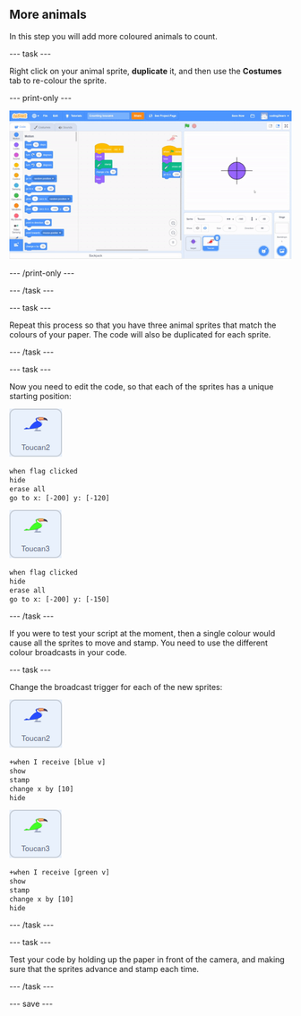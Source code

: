 ## More animals

In this step you will add more coloured animals to count.

--- task ---

Right click on your animal sprite, **duplicate** it, and then use the **Costumes** tab to re-colour the sprite.

--- print-only ---

![gif showing duplication and re-colouring of the sprite](images/duplicate-colour-sprite.gif)

--- /print-only ---

--- /task ---

--- task ---

Repeat this process so that you have three animal sprites that match the colours of your paper. The code will also be duplicated for each sprite.

--- /task ---

--- task ---

Now you need to edit the code, so that each of the sprites has a unique starting position:

![image of blue toucan sprite](images/blue-toucan.png)

```blocks3
when flag clicked
hide
erase all
go to x: [-200] y: [-120]
```

![image of green toucan sprite](images/green-toucan.png)

```blocks3
when flag clicked
hide
erase all
go to x: [-200] y: [-150]
```
--- /task ---

If you were to test your script at the moment, then a single colour would cause all the sprites to move and stamp. You need to use the different colour broadcasts in your code.

--- task ---

Change the broadcast trigger for each of the new sprites:

![image of blue toucan sprite](images/blue-toucan.png)

```blocks3
+when I receive [blue v]
show
stamp
change x by [10]
hide
```

![image of green toucan sprite](images/green-toucan.png)
```blocks3
+when I receive [green v]
show
stamp
change x by [10]
hide
```

--- /task ---

--- task ---

Test your code by holding up the paper in front of the camera, and making sure that the sprites advance and stamp each time.

--- /task ---

--- save ---
